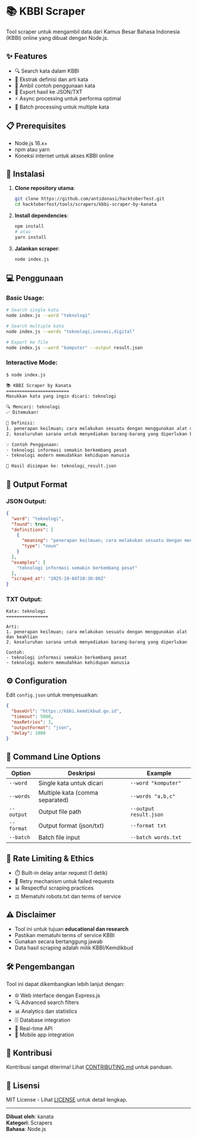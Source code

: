 # 📚 KBBI Scraper

Tool scraper untuk mengambil data dari Kamus Besar Bahasa Indonesia (KBBI) online yang dibuat dengan Node.js.

## ✨ Features
- 🔍 Search kata dalam KBBI
- 📖 Ekstrak definisi dan arti kata
- 🎯 Ambil contoh penggunaan kata
- 💾 Export hasil ke JSON/TXT
- ⚡ Async processing untuk performa optimal
- 🔄 Batch processing untuk multiple kata

## 📋 Prerequisites
- Node.js 16.x+ 
- npm atau yarn
- Koneksi internet untuk akses KBBI online

## 🚀 Instalasi

1. **Clone repository utama**:
   ```bash
   git clone https://github.com/antidonasi/hacktoberfest.git
   cd hacktoberfest/tools/scrapers/kbbi-scraper-by-kanata
   ```

2. **Install dependencies**:
   ```bash
   npm install
   # atau
   yarn install
   ```

3. **Jalankan scraper**:
   ```bash
   node index.js
   ```

## 💻 Penggunaan

### Basic Usage:
```bash
# Search single kata
node index.js --word "teknologi"

# Search multiple kata
node index.js --words "teknologi,inovasi,digital"

# Export ke file
node index.js --word "komputer" --output result.json
```

### Interactive Mode:
```bash
$ node index.js

📚 KBBI Scraper by Kanata
========================
Masukkan kata yang ingin dicari: teknologi

🔍 Mencari: teknologi
✅ Ditemukan!

📖 Definisi:
1. penerapan keilmuan; cara melakukan sesuatu dengan menggunakan alat dan keahlian
2. keseluruhan sarana untuk menyediakan barang-barang yang diperlukan bagi kelangsungan dan kenyamanan hidup manusia

💡 Contoh Penggunaan:
- teknologi informasi semakin berkembang pesat
- teknologi modern memudahkan kehidupan manusia

💾 Hasil disimpan ke: teknologi_result.json
```

## 📄 Output Format

### JSON Output:
```json
{
  "word": "teknologi",
  "found": true,
  "definitions": [
    {
      "meaning": "penerapan keilmuan; cara melakukan sesuatu dengan menggunakan alat dan keahlian",
      "type": "noun"
    }
  ],
  "examples": [
    "teknologi informasi semakin berkembang pesat"
  ],
  "scraped_at": "2025-10-04T10:30:00Z"
}
```

### TXT Output:
```
Kata: teknologi
================

Arti:
1. penerapan keilmuan; cara melakukan sesuatu dengan menggunakan alat dan keahlian
2. keseluruhan sarana untuk menyediakan barang-barang yang diperlukan

Contoh:
- teknologi informasi semakin berkembang pesat
- teknologi modern memudahkan kehidupan manusia
```

## ⚙️ Configuration

Edit `config.json` untuk menyesuaikan:
```json
{
  "baseUrl": "https://kbbi.kemdikbud.go.id",
  "timeout": 5000,
  "maxRetries": 3,
  "outputFormat": "json",
  "delay": 1000
}
```

## 🔧 Command Line Options

| Option | Deskripsi | Example |
|--------|-----------|---------|
| `--word` | Single kata untuk dicari | `--word "komputer"` |
| `--words` | Multiple kata (comma separated) | `--words "a,b,c"` |
| `--output` | Output file path | `--output result.json` |
| `--format` | Output format (json/txt) | `--format txt` |
| `--batch` | Batch file input | `--batch words.txt` |

## 🚫 Rate Limiting & Ethics

- ⏱️ Built-in delay antar request (1 detik)
- 🔄 Retry mechanism untuk failed requests
- 📊 Respectful scraping practices
- ⚖️ Mematuhi robots.txt dan terms of service

## ⚠️ Disclaimer

- Tool ini untuk tujuan **educational dan research**
- Pastikan mematuhi terms of service KBBI
- Gunakan secara bertanggung jawab
- Data hasil scraping adalah milik KBBI/Kemdikbud

## 🛠️ Pengembangan

Tool ini dapat dikembangkan lebih lanjut dengan:
- 🌐 Web interface dengan Express.js
- 🔍 Advanced search filters
- 📊 Analytics dan statistics
- 🗄️ Database integration
- 🔄 Real-time API
- 📱 Mobile app integration

## 🤝 Kontribusi

Kontribusi sangat diterima! Lihat [CONTRIBUTING.md](../../../CONTRIBUTING.md) untuk panduan.

## 📄 Lisensi

MIT License - Lihat [LICENSE](../../../LICENSE) untuk detail lengkap.

---
**Dibuat oleh**: kanata  
**Kategori**: Scrapers  
**Bahasa**: Node.js
